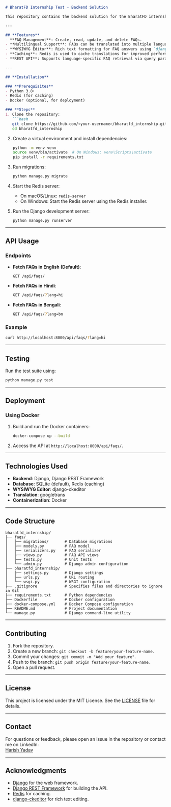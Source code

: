 ```markdown
# BharatFD Internship Test - Backend Solution

This repository contains the backend solution for the BharatFD internship test. It includes a Django-based REST API for managing FAQs with multilingual support, WYSIWYG editor integration, and Redis caching.

---

## **Features**
- **FAQ Management**: Create, read, update, and delete FAQs.
- **Multilingual Support**: FAQs can be translated into multiple languages (e.g., Hindi, Bengali).
- **WYSIWYG Editor**: Rich text formatting for FAQ answers using `django-ckeditor`.
- **Caching**: Redis is used to cache translations for improved performance.
- **REST API**: Supports language-specific FAQ retrieval via query parameters.

---

## **Installation**

### **Prerequisites**
- Python 3.8+
- Redis (for caching)
- Docker (optional, for deployment)

### **Steps**
1. Clone the repository:
   ```bash
   git clone https://github.com/<your-username>/bharatfd_internship.git
   cd bharatfd_internship
   ```

2. Create a virtual environment and install dependencies:
   ```bash
   python -m venv venv
   source venv/bin/activate  # On Windows: venv\Scripts\activate
   pip install -r requirements.txt
   ```

3. Run migrations:
   ```bash
   python manage.py migrate
   ```

4. Start the Redis server:
   - On macOS/Linux: `redis-server`
   - On Windows: Start the Redis server using the Redis installer.

5. Run the Django development server:
   ```bash
   python manage.py runserver
   ```

---

## **API Usage**

### **Endpoints**
- **Fetch FAQs in English (Default)**:
  ```bash
  GET /api/faqs/
  ```

- **Fetch FAQs in Hindi**:
  ```bash
  GET /api/faqs/?lang=hi
  ```

- **Fetch FAQs in Bengali**:
  ```bash
  GET /api/faqs/?lang=bn
  ```

### **Example**
```bash
curl http://localhost:8000/api/faqs/?lang=hi
```

---

## **Testing**

Run the test suite using:
```bash
python manage.py test
```

---

## **Deployment**

### **Using Docker**
1. Build and run the Docker containers:
   ```bash
   docker-compose up --build
   ```

2. Access the API at `http://localhost:8000/api/faqs/`.

---

## **Technologies Used**
- **Backend**: Django, Django REST Framework
- **Database**: SQLite (default), Redis (caching)
- **WYSIWYG Editor**: django-ckeditor
- **Translation**: googletrans
- **Containerization**: Docker

---

## **Code Structure**
```
bharatfd_internship/
├── faqs/
│   ├── migrations/       # Database migrations
│   ├── models.py         # FAQ model
│   ├── serializers.py    # FAQ serializer
│   ├── views.py          # FAQ API views
│   ├── tests.py          # Unit tests
│   └── admin.py          # Django admin configuration
├── bharatfd_internship/
│   ├── settings.py       # Django settings
│   ├── urls.py           # URL routing
│   └── wsgi.py           # WSGI configuration
├── .gitignore            # Specifies files and directories to ignore in Git
├── requirements.txt      # Python dependencies
├── Dockerfile            # Docker configuration
├── docker-compose.yml    # Docker Compose configuration
├── README.md             # Project documentation
└── manage.py             # Django command-line utility
```

---

## **Contributing**
1. Fork the repository.
2. Create a new branch: `git checkout -b feature/your-feature-name`.
3. Commit your changes: `git commit -m "Add your feature"`.
4. Push to the branch: `git push origin feature/your-feature-name`.
5. Open a pull request.

---

## **License**
This project is licensed under the MIT License. See the [LICENSE](LICENSE) file for details.

---

## **Contact**
For questions or feedback, please open an issue in the repository or contact me on LinkedIn:  
[Harish Yadav](https://www.linkedin.com/in/v-harish-yadav-b2bb52241)

---

## **Acknowledgments**
- [Django](https://www.djangoproject.com/) for the web framework.
- [Django REST Framework](https://www.django-rest-framework.org/) for building the API.
- [Redis](https://redis.io/) for caching.
- [django-ckeditor](https://github.com/django-ckeditor/django-ckeditor) for rich text editing.
